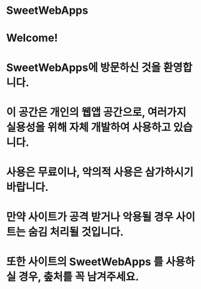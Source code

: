 # SweetWebApps

# Welcome!
# SweetWebApps에 방문하신 것을 환영합니다.
# 이 공간은 개인의 웹앱 공간으로, 여러가지 실용성을 위해 자체 개발하여 사용하고 있습니다.
# 사용은 무료이나, 악의적 사용은 삼가하시기 바랍니다.
# 만약 사이트가 공격 받거나 악용될 경우 사이트는 숨김 처리될 것입니다.
# 또한 사이트의 SweetWebApps 를 사용하실 경우, 춮처를 꼭 남겨주세요.
